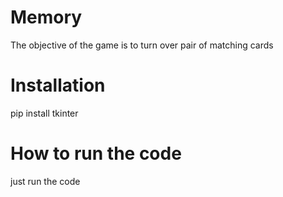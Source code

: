 # Memory
The objective of the game is to turn over pair of matching cards

# Installation
pip install tkinter

# How to run the code
just run the code
